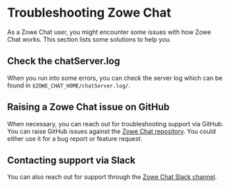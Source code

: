 # Troubleshooting Zowe Chat

As a Zowe Chat user, you might encounter some issues with how Zowe Chat works. This section lists some solutions to help you. 

## Check the chatServer.log

When you run into some errors, you can check the server log which can be found in `$ZOWE_CHAT_HOME/chatServer.log/`. 

## Raising a Zowe Chat issue on GitHub

When necessary, you can reach out for troubleshooting support via GitHub. You can raise GitHub issues against the [Zowe Chat repository](https://github.com/zowe/zowe-chat). You could either use it for a bug report or feature request.

## Contacting support via Slack

You can also reach out for support through the [Zowe Chat Slack channel](https://openmainframeproject.slack.com/archives/C03NNABMN0J). 